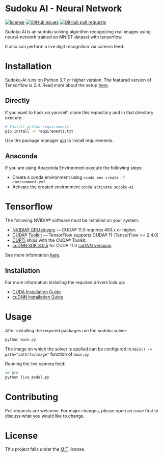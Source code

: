 # Sudoku AI - Neural Network

[![license](https://img.shields.io/pypi/l/ansicolortags.svg)]()
[![GitHub issues](https://img.shields.io/github/issues/paul-buechner/sudoku-ai)]()
[![GitHub pull requests](https://img.shields.io/github/issues-pr/paul-buechner/sudoku-ai)]()

Sudoku AI is an sudoku solving algorithm recognizing real images using neural-network trained on MNIST dataset with tensorflow.

It also can perform a live digit recognition via camera feed.

# Installation

Sudoku-AI runs on Python 3.7 or higher version. The featured version of Tensorflow is 2.4. Read more about the setup [here](#Tensorflow).

## Directly

If you want to hack on yourself, clone this repository and in that directory execute:

```bash
# Install python requirements
pip install -r requirements.txt
```

Use the package manager [pip](https://pip.pypa.io/en/stable/) to install requirements.

## Anaconda

If you are using Anaconda Environment execute the following steps:

- Create a conda environment using `conda env create -f environment.yml`
- Activate the created environment `conda activate sudoku-ai`

# Tensorflow 

The following NVIDIA® software must be installed on your system:

- [NVIDIA® GPU drivers](https://www.nvidia.com/download/index.aspx?lang=en-us) — CUDA® 11.0 requires 450.x or higher.
- [CUDA® Toolkit](https://developer.nvidia.com/cuda-11.0-download-archive) — TensorFlow supports CUDA® 11 (TensorFlow >= 2.4.0)
- [CUPTI](https://docs.nvidia.com/cuda/cupti/) ships with the CUDA® Toolkit.
- [cuDNN SDK 8.0.5](https://developer.nvidia.com/rdp/cudnn-archive#a-collapse805-110) for CUDA 11.0 [cuDNN versions](https://developer.nvidia.com/rdp/cudnn-archive).

See more information [here](https://www.tensorflow.org/install/gpu).

## Installation

For more information installing the required drivers look up:

- [CUDA Installation Guide](https://docs.nvidia.com/cuda/cuda-installation-guide-microsoft-windows/)
- [cuDNN Installation Guide](https://docs.nvidia.com/deeplearning/cudnn/install-guide/index.html#install-windows)

# Usage

After installing the required packages run the sudoku solver:

```bash
python main.py
```

The image on which the solver is applied can be configured in `main() -> path="path/to/image"` function of `main.py`

Running the live camera feed:

```bash
cd src
python live_model.py
```

# Contributing

Pull requests are welcome. For major changes, please open an issue first to discuss what you would like to change.

# License

This project falls under the [MIT](https://choosealicense.com/licenses/mit/) license.
